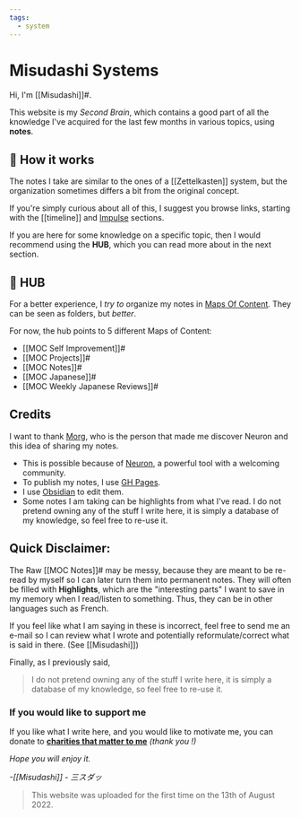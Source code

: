 ```yaml
---
tags:
  - system
---
```


# Misudashi Systems

Hi, I'm [[Misudashi]]#. 

This website is my *Second Brain*, which contains a good part of all the knowledge I've acquired for the last few months in various topics, using **notes**.

## 📌 How it works

The notes I take are similar to the ones of a [[Zettelkasten]] system, but the organization sometimes differs a  bit from the original concept.

If you're simply curious about all of this, I suggest you browse links, starting with the [[timeline]] and [Impulse](https://misudashi.ga/impulse) sections.

If you are here for some knowledge on a specific topic, then I would recommend using the **HUB**, which you can read more about in the next section.

## 📌 HUB

For a better experience, I *try to* organize my notes in [Maps Of Content](https://justgage.github.io/moc.md). They can be seen as folders, but *better*.

For now, the hub points to 5 different Maps of Content:

- [[MOC Self Improvement]]#
- [[MOC Projects]]#
- [[MOC Notes]]#
- [[MOC Japanese]]#
- [[MOC Weekly Japanese Reviews]]#

## Credits

I want to thank [Morg](https://morg.systems/), who is the person that made me discover Neuron and this idea of sharing my notes. 

- This is possible because of [Neuron](https://neuron.zettel.page/), a powerful tool with a welcoming community.
- To publish my notes, I use [GH Pages](https://pages.github.com/).
- I use [Obsidian](https://obsidian.md/) to edit them.
- Some notes I am taking can be highlights from what I've read. I do not pretend owning any of the stuff I write here, it is simply a database of my knowledge, so feel free to re-use it.

## Quick Disclaimer:

The Raw [[MOC Notes]]# may be messy, because they are meant to be re-read by myself so I can later turn them into permanent notes. They will often be filled with **Highlights**, which are the "interesting parts" I want to save in my memory when I read/listen to something. Thus, they can be in other languages such as French.

If you feel like what I am saying in these is incorrect, feel free to send me an e-mail so I can review what I wrote and potentially reformulate/correct what is said in there. (See [[Misudashi]])

Finally, as I previously said, 

> I do not pretend owning any of the stuff I write here, it is simply a database of my knowledge, so feel free to re-use it.

### If you would like to support me

If you like what I write here, and you would like to motivate me, you can donate to [**charities that matter to me**](https://www.google.com/search?q=i+want+to+donate+money+to+help+cervix+cancer+research.&source=lmns&bih=617&biw=414&prmd=niv&sa=X&ved=2ahUKEwic-u3R-ub5AhUPixoKHV-lB44Q_AUoAHoECAAQBA&pccc=1) *(thank you !)*


*Hope you will enjoy it.*

*-[[Misudashi]] - 三スダッ*

> This website was uploaded for the first time on the 13th of August 2022.
